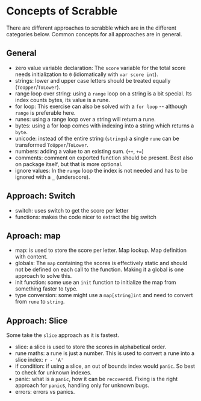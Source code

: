 # Concepts of Scrabble

There are different approaches to scrabble which are in the different categories below. Common concepts for all approaches are in general.

## General
- zero value variable declaration: The `score` variable for the total score needs initialization to `0` (idiomatically with `var score int`).
- strings: lower and upper case letters should be treated equally (`ToUpper`/`ToLower`).
- range loop over string: using a `range` loop on a string is a bit special. Its index counts bytes, its value is a rune.
- for loop: This exercise can also be solved with a `for loop` -- although `range` is preferable here.
- runes: using a range loop over a string will return a rune.
- bytes: using a for loop comes with indexing into a string which returns a `byte`.
- unicode: instead of the entire string (`strings`) a single `rune` can be transformed `ToUpper`/`ToLower`.
- numbers: adding a value to an existing sum. (`++`, `+=`)
- comments: comment on exported function should be present. Best also on package itself, but that is more optional.
- ignore values: In the `range` loop the index is not needed and has to be ignored with a `_` (underscore).

## Approach: Switch

- switch: uses switch to get the score per letter
- functions: makes the code nicer to extract the big switch

## Aproach: map

- map: is used to store the score per letter. Map lookup. Map definition with content.
- globals: The `map` containing the scores is effectively static and should not be defined on each call to the function. Making it a global is one approach to solve this.
- init function: some use an `init` function to initialize the map from something faster to type.
- type conversion: some might use a `map[string]int` and need to convert from `rune` to `string`.

## Approach: Slice

Some take the `slice` approach as it is fastest.

- slice: a slice is used to store the scores in alphabetical order.
- rune maths: a rune is just a number. This is used to convert a rune into a slice index: `r - 'A'`
- if condition: if using a slice, an out of bounds index would `panic`. So best to check for unknown indexes.
- panic: what is a `panic`, how it can be `recover`ed. Fixing is the right approach for `panic`s, handling only for unknown bugs.
- errors: errors vs panics.
